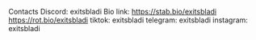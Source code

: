 Contacts
Discord: exitsbladi
Bio link: https://stab.bio/exitsbladi https://rot.bio/exitsbladi
   tiktok: exitsbladi
telegram: exitsbladi
   instagram: exitsbladi
